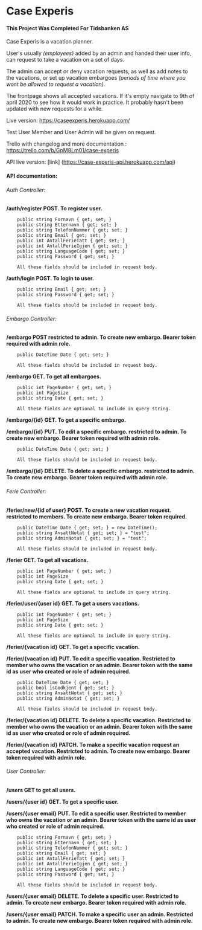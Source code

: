 # Case Experis
#### This Project Was Completed For Tidsbanken AS

Case Experis is a vacation planner.

User's usually *(employees)* added by an admin and handed their user info,
can request to take a vacation on a set of days. 

The admin can accept or deny vacation requests, as well as add notes
to the vacations, or set up vacation embargoes *(periods of time where
you wont be allowed to request a vacation).*

The frontpage shows all accepted vacations.
If it's empty navigate to 9th of april 2020 to see
how it would work in practice. It probably hasn't been updated
with new requests for a while.

Live version: https://caseexperis.herokuapp.com/

Test User Member and User Admin will be given on request.

Trello with changelog and more documentation : https://trello.com/b/GpM8Lm01/case-experis

API live version: [link] (https://case-experis-api.herokuapp.com/api)

#### API documentation:

###### Auth Controller:

**/auth/register POST. To register user.**

        public string Fornavn { get; set; }
        public string Etternavn { get; set; }
        public string TelefonNummer { get; set; }
        public string Email { get; set; }
        public int AntallFerieTatt { get; set; }
        public int AntallFerieIgjen { get; set; }
        public string LanguageCode { get; set; }
        public string Password { get; set; }
        
        All these fields should be included in request body.
        
**/auth/login POST. To login to user.**
        
        public string Email { get; set; }
        public string Password { get; set; }
        
        All these fields should be included in request body.
        
###### Embargo Controller:

**/embargo POST restricted to admin. To create new embargo. Bearer token required with admin role.**

        public DateTime Date { get; set; }
        
        All these fields should be included in request body.
        
**/embargo GET. To get all embargoes.**

        public int PageNumber { get; set; }
        public int PageSize
        public string Date { get; set; }    
        
        All these fields are optional to include in query string.
        
**/embargo/{id} GET. To get a specific embargo.**

**/embargo/{id} PUT. To edit a specific embargo. restricted to admin. To create new embargo. Bearer token required with admin role.**

        public DateTime Date { get; set; }
        
        All these fields should be included in request body.
        
**/embargo/{id} DELETE. To delete a specific embargo. restricted to admin. To create new embargo. Bearer token required with admin role.**

###### Ferie Controller:

**/ferier/new/{id of user} POST. To create a new vacation request. restricted to members. To create new embargo. Bearer token required.**

        public DateTime Date { get; set; } = new DateTime();
        public string AnsattNotat { get; set; } = "test";
        public string AdminNotat { get; set; } = "test";
        
        All these fields should be included in request body.
        
**/ferier GET. To get all vacations.**

        public int PageNumber { get; set; }
        public int PageSize
        public string Date { get; set; }    
        
        All these fields are optional to include in query string.
        
**/ferier/user/{user id} GET. To get a users vacations.**

        public int PageNumber { get; set; }
        public int PageSize
        public string Date { get; set; }    
        
        All these fields are optional to include in query string.
        
**/ferier/{vacation id} GET. To get a specific vacation.**

**/ferier/{vacation id} PUT. To edit a specific vacation. Restricted to member who owns the vacation or an admin. Bearer token with the same id as user who created or role of admin required.**

        public DateTime Date { get; set; }
        public bool isGodkjent { get; set; }
        public string AnsattNotat { get; set; }
        public string AdminNotat { get; set; }
        
        All these fields should be included in request body.
        
**/ferier/{vacation id} DELETE. To delete a specific vacation. Restricted to member who owns the vacation or an admin. Bearer token with the same id as user who created or role of admin required.**

**/ferier/{vacation id} PATCH. To make a specific vacation request an accepted vacation. Restricted to admin. To create new embargo. Bearer token required with admin role.**

###### User Controller:

**/users GET to get all users.**

**/users/{user id} GET. To get a specific user.**

**/users/{user email} PUT. To edit a specific user. Restricted to member who owns the vacation or an admin. Bearer token with the same id as user who created or role of admin required.**

        public string Fornavn { get; set; }
        public string Etternavn { get; set; }
        public string TelefonNummer { get; set; }
        public string Email { get; set; }
        public int AntallFerieTatt { get; set; }
        public int AntallFerieIgjen { get; set; }
        public string LanguageCode { get; set; }
        public string Password { get; set; }
        
        All these fields should be included in request body.
        
**/users/{user email} DELETE. To delete a specific user. Restricted to admin. To create new embargo. Bearer token required with admin role.**

**/users/{user email} PATCH. To make a specific user an admin. Restricted to admin. To create new embargo. Bearer token required with admin role.**
